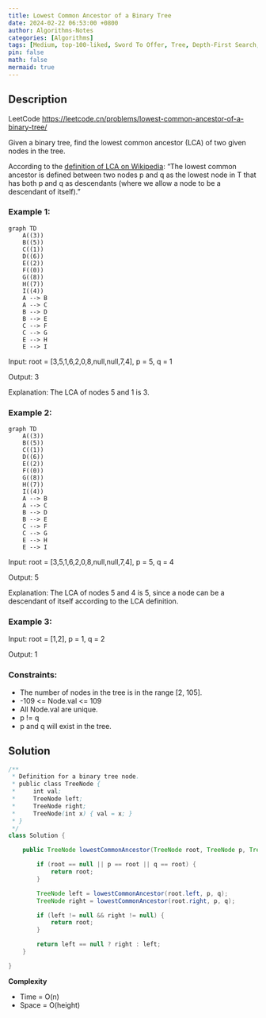 ```yaml
---
title: Lowest Common Ancestor of a Binary Tree
date: 2024-02-22 06:53:00 +0800
author: Algorithms-Notes
categories: [Algorithms]
tags: [Medium, top-100-liked, Sword To Offer, Tree, Depth-First Search, Binary Tree]
pin: false
math: false
mermaid: true
---
```


## Description

LeetCode <https://leetcode.cn/problems/lowest-common-ancestor-of-a-binary-tree/>

Given a binary tree, find the lowest common ancestor (LCA) of two given nodes in the tree.

According to the [definition of LCA on Wikipedia](https://en.wikipedia.org/wiki/Lowest_common_ancestor): “The lowest common ancestor is defined between two nodes p and q as the lowest node in T that has both p and q as descendants (where we allow a node to be a descendant of itself).”

 

### Example 1:

```mermaid
graph TD
    A((3))
    B((5))
    C((1))
    D((6))
    E((2))
    F((0))
    G((8))
    H((7))
    I((4))
    A --> B
    A --> C
    B --> D
    B --> E
    C --> F
    C --> G
    E --> H
    E --> I
```

Input: root = [3,5,1,6,2,0,8,null,null,7,4], p = 5, q = 1

Output: 3

Explanation: The LCA of nodes 5 and 1 is 3.

### Example 2:

```mermaid
graph TD
    A((3))
    B((5))
    C((1))
    D((6))
    E((2))
    F((0))
    G((8))
    H((7))
    I((4))
    A --> B
    A --> C
    B --> D
    B --> E
    C --> F
    C --> G
    E --> H
    E --> I
```

Input: root = [3,5,1,6,2,0,8,null,null,7,4], p = 5, q = 4

Output: 5

Explanation: The LCA of nodes 5 and 4 is 5, since a node can be a descendant of itself according to the LCA definition.

### Example 3:

Input: root = [1,2], p = 1, q = 2

Output: 1
 

### Constraints:

* The number of nodes in the tree is in the range [2, 105].
* -109 <= Node.val <= 109
* All Node.val are unique.
* p != q
* p and q will exist in the tree.


## Solution

```java
/**
 * Definition for a binary tree node.
 * public class TreeNode {
 *     int val;
 *     TreeNode left;
 *     TreeNode right;
 *     TreeNode(int x) { val = x; }
 * }
 */
class Solution {

    public TreeNode lowestCommonAncestor(TreeNode root, TreeNode p, TreeNode q) {

        if (root == null || p == root || q == root) {
            return root;
        }

        TreeNode left = lowestCommonAncestor(root.left, p, q);
        TreeNode right = lowestCommonAncestor(root.right, p, q);

        if (left != null && right != null) {
            return root;
        }

        return left == null ? right : left;
    }

}
```


**Complexity**

* Time = O(n) 
* Space = O(height) 